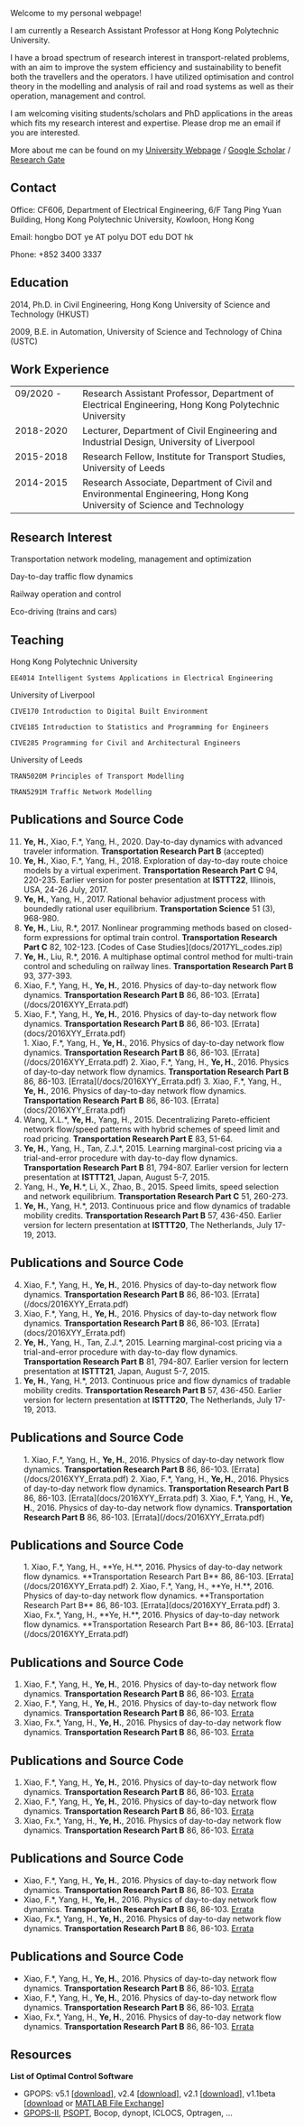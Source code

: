 
Welcome to my personal webpage!

I am currently a Research Assistant Professor at Hong Kong Polytechnic University.

I have a broad spectrum of research interest in transport-related problems, with an aim to improve the system efficiency and sustainability to benefit both the travellers and the operators.  I have utilized optimisation and control theory in the modelling and analysis of rail and road systems as well as their operation, management and control.

I am welcoming visiting students/scholars and PhD applications in the areas which fits my research interest and expertise. Please drop me an email if you are interested.

More about me can be found on my [University Webpage](http://www.ee.polyu.edu.hk) / [Google Scholar](https://scholar.google.com/citations?user=6LrbJcYAAAAJ) / [Research Gate](https://www.researchgate.net/profile/Hongbo_Ye)

## Contact

Office: CF606, Department of Electrical Engineering, 6/F Tang Ping Yuan Building, Hong Kong Polytechnic University, Kowloon, Hong Kong

Email: hongbo DOT ye AT polyu DOT edu DOT hk

Phone: +852 3400 3337

    
## Education

2014, Ph.D. in Civil Engineering, Hong Kong University of Science and Technology (HKUST)

2009, B.E. in Automation, University of Science and Technology of China (USTC)

## Work Experience

<table style="width:100%; border: 0">
  <colgroup>
    <col style="width: 120px" border="0">
    <col>
  </colgroup>
    
  <tr valign="top">
    <td> 09/2020 - </td>
    <td> Research Assistant Professor, Department of Electrical Engineering, Hong Kong Polytechnic University </td>
  </tr>
  <tr valign="top">
    <td> 2018-2020 </td>
    <td> Lecturer, Department of Civil Engineering and Industrial Design, University of Liverpool </td>
  </tr>
  <tr valign="top">
    <td> 2015-2018 </td>
    <td> Research Fellow, Institute for Transport Studies, University of Leeds </td>
  </tr>
  <tr valign="top">
    <td> 2014-2015 </td>
    <td> Research Associate, Department of Civil and Environmental Engineering, Hong Kong University of Science and Technology </td>
  </tr>
</table>

## Research Interest

Transportation network modeling, management and optimization

Day-to-day traffic flow dynamics

Railway operation and control

Eco-driving (trains and cars)

## Teaching

Hong Kong Polytechnic University

    EE4014 Intelligent Systems Applications in Electrical Engineering

University of Liverpool
    
    CIVE170 Introduction to Digital Built Environment
    
    CIVE185 Introduction to Statistics and Programming for Engineers
    
    CIVE285 Programming for Civil and Architectural Engineers

University of Leeds
    
    TRAN5020M Principles of Transport Modelling
    
    TRAN5291M Traffic Network Modelling

## Publications and Source Code
<ol reversed>
    <li><b>Ye, H.</b>, Xiao, F.*, Yang, H., 2020. Day-to-day dynamics with advanced traveler information. <b>Transportation Research Part B</b> (accepted)</li>
    <li><b>Ye, H.</b>, Xiao, F.*, Yang, H., 2018. Exploration of day-to-day route choice models by a virtual experiment. <b>Transportation Research Part C</b> 94, 220-235. Earlier version for poster presentation at <b> ISTTT22</b>, Illinois, USA, 24-26 July, 2017.</li>
    <li><b>Ye, H.</b>, Yang, H., 2017. Rational behavior adjustment process with boundedly rational user equilibrium. <b>Transportation Science</b> 51 (3), 968-980. </li>
    <li><b>Ye, H.</b>, Liu, R.*, 2017. Nonlinear programming methods based on closed-form expressions for optimal train control. <b>Transportation Research Part C</b> 82, 102-123. [Codes of Case Studies](docs/2017YL_codes.zip)</li>
    <li><b>Ye, H.</b>, Liu, R.*, 2016. A multiphase optimal control method for multi-train control and scheduling on railway lines. <b> Transportation Research Part B</b> 93, 377-393.</li>
    <li>Xiao, F.*, Yang, H., <b>Ye, H.</b>, 2016. Physics of day-to-day network flow dynamics. <b>Transportation Research Part B</b> 86, 86-103. [Errata](/docs/2016XYY_Errata.pdf)</li>
    <li>Xiao, F.*, Yang, H., <b>Ye, H.</b>, 2016. Physics of day-to-day network flow dynamics. <b>Transportation Research Part B</b> 86, 86-103. [Errata](docs/2016XYY_Errata.pdf)</li>
    1. Xiao, F.*, Yang, H., <b>Ye, H.</b>, 2016. Physics of day-to-day network flow dynamics. <b>Transportation Research Part B</b> 86, 86-103. [Errata](/docs/2016XYY_Errata.pdf)
    2. Xiao, F.*, Yang, H., <b>Ye, H.</b>, 2016. Physics of day-to-day network flow dynamics. <b>Transportation Research Part B</b> 86, 86-103. [Errata](/docs/2016XYY_Errata.pdf)
    3. Xiao, F.*, Yang, H., <b>Ye, H.</b>, 2016. Physics of day-to-day network flow dynamics. <b>Transportation Research Part B</b> 86, 86-103. [Errata](docs/2016XYY_Errata.pdf)
    <li>Wang, X.L.*, <b>Ye, H.</b>, Yang, H., 2015. Decentralizing Pareto-efficient network flow/speed patterns with hybrid schemes of speed limit and road pricing. <b>Transportation Research Part E</b> 83, 51-64.</li>
    <li><b>Ye, H.</b>, Yang, H., Tan, Z.J.*, 2015. Learning marginal-cost pricing via a trial-and-error procedure with day-to-day flow dynamics. <b>Transportation Research Part B</b> 81, 794-807. Earlier version for lectern presentation at <b>ISTTT21</b>, Japan, August 5-7, 2015.</li>
    <li>Yang, H., <strong>Ye, H.</strong>*, Li, X., Zhao, B., 2015. Speed limits, speed selection and network equilibrium. <b>Transportation Research Part C</b> 51, 260-273.</li>
    <li><strong>Ye, H.</strong>, Yang, H.*, 2013. Continuous price and flow dynamics of tradable mobility credits. <b>Transportation Research Part B</b> 57, 436-450. Earlier version for lectern presentation at <b>ISTTT20</b>, The Netherlands, July 17-19, 2013.</li>
</ol>

## Publications and Source Code
<ol reversed>
    <li>Xiao, F.*, Yang, H., <b>Ye, H.</b>, 2016. Physics of day-to-day network flow dynamics. <b>Transportation Research Part B</b> 86, 86-103. [Errata](/docs/2016XYY_Errata.pdf)</li>
    <li>Xiao, F.*, Yang, H., <b>Ye, H.</b>, 2016. Physics of day-to-day network flow dynamics. <b>Transportation Research Part B</b> 86, 86-103. [Errata](docs/2016XYY_Errata.pdf)</li>
    <li><b>Ye, H.</b>, Yang, H., Tan, Z.J.*, 2015. Learning marginal-cost pricing via a trial-and-error procedure with day-to-day flow dynamics. <b>Transportation Research Part B</b> 81, 794-807. Earlier version for lectern presentation at <b>ISTTT21</b>, Japan, August 5-7, 2015.</li>
    <li><b>Ye, H.</b>, Yang, H.*, 2013. Continuous price and flow dynamics of tradable mobility credits. <b>Transportation Research Part B</b> 57, 436-450. Earlier version for lectern presentation at <b>ISTTT20</b>, The Netherlands, July 17-19, 2013.</li>
</ol>

## Publications and Source Code
<ol reversed>
    1. Xiao, F.*, Yang, H., <b>Ye, H.</b>, 2016. Physics of day-to-day network flow dynamics. <b>Transportation Research Part B</b> 86, 86-103. [Errata](/docs/2016XYY_Errata.pdf)
    2. Xiao, F.*, Yang, H., <b>Ye, H.</b>, 2016. Physics of day-to-day network flow dynamics. <b>Transportation Research Part B</b> 86, 86-103. [Errata](docs/2016XYY_Errata.pdf)
    3. Xiao, F.*, Yang, H., <b>Ye, H.</b>, 2016. Physics of day-to-day network flow dynamics. <b>Transportation Research Part B</b> 86, 86-103. [Errata](/docs/2016XYY_Errata.pdf)
</ol>

## Publications and Source Code
<ol reversed>
    1. Xiao, F.*, Yang, H., **Ye, H.**, 2016. Physics of day-to-day network flow dynamics. **Transportation Research Part B** 86, 86-103. [Errata](/docs/2016XYY_Errata.pdf)
    2. Xiao, F.*, Yang, H., **Ye, H.**, 2016. Physics of day-to-day network flow dynamics. **Transportation Research Part B** 86, 86-103. [Errata](docs/2016XYY_Errata.pdf)
    3. Xiao, Fx.*, Yang, H., **Ye, H.**, 2016. Physics of day-to-day network flow dynamics. **Transportation Research Part B** 86, 86-103. [Errata](/docs/2016XYY_Errata.pdf)
</ol>

## Publications and Source Code
1. Xiao, F.*, Yang, H., **Ye, H.**, 2016. Physics of day-to-day network flow dynamics. **Transportation Research Part B** 86, 86-103. [Errata](/docs/2016XYY_Errata.pdf)
2. Xiao, F.*, Yang, H., **Ye, H.**, 2016. Physics of day-to-day network flow dynamics. **Transportation Research Part B** 86, 86-103. [Errata](docs/2016XYY_Errata.pdf)
3. Xiao, Fx.*, Yang, H., **Ye, H.**, 2016. Physics of day-to-day network flow dynamics. **Transportation Research Part B** 86, 86-103. [Errata](/docs/2016XYY_Errata.pdf)

## Publications and Source Code
1. Xiao, F.\*, Yang, H., **Ye, H.**, 2016. Physics of day-to-day network flow dynamics. **Transportation Research Part B** 86, 86-103. [Errata](/docs/2016XYY_Errata.pdf)
2. Xiao, F.\*, Yang, H., **Ye, H.**, 2016. Physics of day-to-day network flow dynamics. **Transportation Research Part B** 86, 86-103. [Errata](docs/2016XYY_Errata.pdf)
3. Xiao, Fx.\*, Yang, H., **Ye, H.**, 2016. Physics of day-to-day network flow dynamics. **Transportation Research Part B** 86, 86-103. [Errata](/docs/2016XYY_Errata.pdf)

## Publications and Source Code
- Xiao, F.\*, Yang, H., **Ye, H.**, 2016. Physics of day-to-day network flow dynamics. **Transportation Research Part B** 86, 86-103. [Errata](/docs/2016XYY_Errata.pdf)
- Xiao, F.\*, Yang, H., **Ye, H.**, 2016. Physics of day-to-day network flow dynamics. **Transportation Research Part B** 86, 86-103. [Errata](docs/2016XYY_Errata.pdf)
- Xiao, Fx.\*, Yang, H., **Ye, H.**, 2016. Physics of day-to-day network flow dynamics. **Transportation Research Part B** 86, 86-103. [Errata](/docs/2016XYY_Errata.pdf)

## Publications and Source Code
- Xiao, F.*, Yang, H., **Ye, H.**, 2016. Physics of day-to-day network flow dynamics. **Transportation Research Part B** 86, 86-103. [Errata](/docs/2016XYY_Errata.pdf)
- Xiao, F.*, Yang, H., **Ye, H.**, 2016. Physics of day-to-day network flow dynamics. **Transportation Research Part B** 86, 86-103. [Errata](docs/2016XYY_Errata.pdf)
- Xiao, Fx.*, Yang, H., **Ye, H.**, 2016. Physics of day-to-day network flow dynamics. **Transportation Research Part B** 86, 86-103. [Errata](/docs/2016XYY_Errata.pdf)

## Resources

**List of Optimal Control Software**
- GPOPS: v5.1 [[download](docs/GPOPS/gpops51.zip)], v2.4 [[download](docs/GPOPS/gpops24.zip)], v2.1 [[download](docs/GPOPS/gpops21.tgz)], v1.1beta [[download](docs/GPOPS/gpops1-1beta.zip) or [MATLAB File Exchange](http://mathworks.com/matlabcentral/fileexchange/21729-gpops)]
- [GPOPS-II](http://www.gpops2.com/), [PSOPT](http://www.psopt.org), Bocop, dynopt, ICLOCS, Optragen, ...
